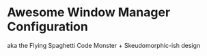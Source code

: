 # Awesome Window Manager Configuration 

aka the Flying Spaghetti Code Monster + Skeudomorphic-ish design

